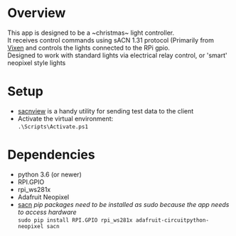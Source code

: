
# Overview
This app is designed to be a ~christmas~ light controller.  
It receives control commands using sACN 1.31 protocol (Primarily from [Vixen](http://www.vixenlights.com/) and controls the lights connected to the RPi gpio.  
Designed to work with standard lights via electrical relay control, or 'smart' neopixel style lights

# Setup
* [sacnview](https://github.com/docsteer/sacnview) is a handy utility for sending test data to the client
* Activate the virtual environment:  
  ``` .\Scripts\Activate.ps1 ```

# Dependencies
  - python 3.6 (or newer)
  - RPI.GPIO
  - rpi_ws281x
  - Adafruit Neopixel
  - [sacn](https://github.com/Hundemeier/sacn)
*pip packages need to be installed as sudo because the app needs to access hardware*  
``` sudo pip install RPI.GPIO rpi_ws281x adafruit-circuitpython-neopixel sacn ```
